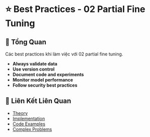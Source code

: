 # ⭐ Best Practices - 02 Partial Fine Tuning

## 🎯 Tổng Quan

Các best practices khi làm việc với 02 partial fine tuning.

- **Always validate data**
- **Use version control**
- **Document code and experiments**
- **Monitor model performance**
- **Follow security best practices**

## 🔗 Liên Kết Liên Quan

- [Theory](./THEORY_02_partial_fine_tuning.md)
- [Implementation](./IMPLEMENTATION_02_partial_fine_tuning.md)
- [Code Examples](./CODE_EXAMPLES_02_partial_fine_tuning.md)
- [Complex Problems](./COMPLEX_PROBLEMS.md)
